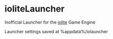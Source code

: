 # ioliteLauncher
Inofficial Launcher for the [iolite](https://github.com/MissingDeadlines/iolite) Game Engine


Launcher settings saved at %appdata%/iolauncher

